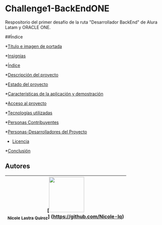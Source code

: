 # Challenge1-BackEndONE
Respositorio del primer desafío de la ruta "Desarrollador BackEnd" de Alura Latam y ORACLE ONE.

##Índice

*[Título e imagen de portada](#Título-e-imagen-de-portada)

*[Insignias](#insignias)

*[Índice](#índice)

*[Descripción del proyecto](#descripción-del-proyecto)

*[Estado del proyecto](#Estado-del-proyecto)

*[Características de la aplicación y demostración](#Características-de-la-aplicación-y-demostración)

*[Acceso al proyecto](#acceso-proyecto)

*[Tecnologías utilizadas](#tecnologías-utilizadas)

*[Personas Contribuyentes](#personas-contribuyentes)

*[Personas-Desarrolladores del Proyecto](#personas-desarrolladores)

* [Licencia](#licencia)

*[Conclusión](#conclusión)

## Autores

| [<img src="https://avatars.githubusercontent.com/u/37356058?v=4" width=115><br><sub> Nicole Lastra Quiroz</sub>] (https://github.com/Nicole-lq)|
| :---: |
